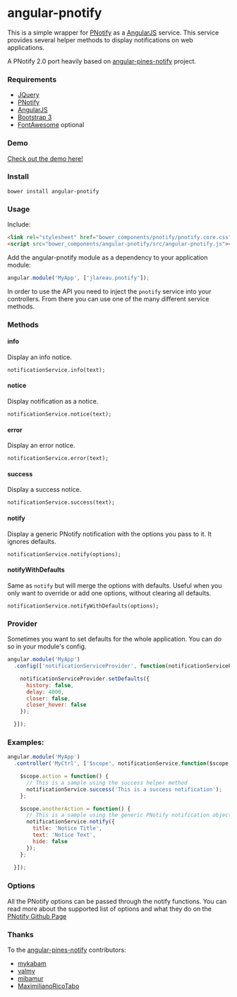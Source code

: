 angular-pnotify
====================

This is a simple wrapper for [PNotify](http://sciactive.com/pnotify/) as a [AngularJS](http://angularjs.org/) service. 
This service provides several helper methods to display notifications on web applications.

A PNotify 2.0 port heavily based on [angular-pines-notify](https://github.com/mykabam/angular-pines-notify) project. 

### Requirements

- [JQuery](http://jquery.com/)
- [PNotify](http://sciactive.com/pnotify/)
- [AngularJS](http://angularjs.org/)
- [Bootstrap 3](http://getbootstrap.com)
- [FontAwesome](http://fontawesome.io) optional

### Demo

[Check out the demo here!](https://cdn.rawgit.com/jacqueslareau/angular-pnotify/0.0.2/demo/index.html)

### Install

`bower install angular-pnotify`

### Usage

Include:

```html
<link rel="stylesheet" href="bower_components/pnotify/pnotify.core.css">
<script src="bower_components/angular-pnotify/src/angular-pnotify.js"></script>
```

Add the angular-pnotify module as a dependency to your application module:

```javascript
angular.module('MyApp', ['jlareau.pnotify']);
```

In order to use the API you need to inject the `pnotify` service into your controllers. 
From there you can use one of the many different service methods.

### Methods

#### info

Display an info notice.

`notificationService.info(text);`

#### notice

Display notification as a notice.

`notificationService.notice(text);`

#### error

Display an error notice.

`notificationService.error(text);`

#### success

Display a success notice.

`notificationService.success(text);`

#### notify

Display a generic PNotify notification with the options you pass to it. It ignores defaults.

`notificationService.notify(options);`

#### notifyWithDefaults

Same as `notify` but will merge the options with defaults. Useful when you only want to override or add one options, without 
clearing all defaults.

`notificationService.notifyWithDefaults(options);`

### Provider

Sometimes you want to set defaults for the whole application. You can do so in your module's config.

```javascript
angular.module('MyApp')
  .config(['notificationServiceProvider', function(notificationServiceProvider) {

    notificationServiceProvider.setDefaults({
      history: false,
      delay: 4000,
      closer: false,
      closer_hover: false
    });

  }]);
```

### Examples:

```javascript
angular.module('MyApp')
  .controller('MyCtrl', ['$scope', notificationService,function($scope, notificationService) {

    $scope.action = function() {
      // This is a sample using the success helper method
      notificationService.success('This is a success notification');
    };

    $scope.anotherAction = function() {
      // This is a sample using the generic PNotify notification object
      notificationService.notify({
        title: 'Notice Title',
        text: 'Notice Text',
        hide: false
      });
    };
    
  }]);
```

### Options

All the PNotify options can be passed through the notify functions.
You can read more about the supported list of options and what they do on the
[PNotify Github Page](https://github.com/sciactive/pnotify)

### Thanks

To the [angular-pines-notify](https://github.com/mykabam/angular-pines-notify) contributors:

- [mykabam](https://github.com/mykabam)
- [valmy](https://github.com/valmy)
- [mibamur](https://github.com/mibamur)
- [MaximilianoRicoTabo](https://github.com/MaximilianoRicoTabo)